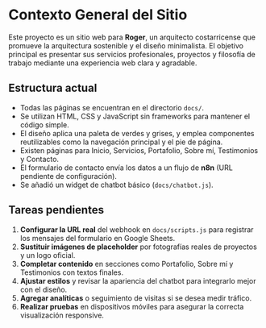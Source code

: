 # Contexto General del Sitio

Este proyecto es un sitio web para **Roger**, un arquitecto costarricense que promueve la arquitectura sostenible y el diseño minimalista. El objetivo principal es presentar sus servicios profesionales, proyectos y filosofía de trabajo mediante una experiencia web clara y agradable.

## Estructura actual
- Todas las páginas se encuentran en el directorio `docs/`.
- Se utilizan HTML, CSS y JavaScript sin frameworks para mantener el código simple.
- El diseño aplica una paleta de verdes y grises, y emplea componentes reutilizables como la navegación principal y el pie de página.
- Existen páginas para Inicio, Servicios, Portafolio, Sobre mí, Testimonios y Contacto.
- El formulario de contacto envía los datos a un flujo de **n8n** (URL pendiente de configuración).
- Se añadió un widget de chatbot básico (`docs/chatbot.js`).

## Tareas pendientes
1. **Configurar la URL real** del webhook en `docs/scripts.js` para registrar los mensajes del formulario en Google Sheets.
2. **Sustituir imágenes de placeholder** por fotografías reales de proyectos y un logo oficial.
3. **Completar contenido** en secciones como Portafolio, Sobre mí y Testimonios con textos finales.
4. **Ajustar estilos** y revisar la apariencia del chatbot para integrarlo mejor con el diseño.
5. **Agregar analíticas** o seguimiento de visitas si se desea medir tráfico.
6. **Realizar pruebas** en dispositivos móviles para asegurar la correcta visualización responsive.
